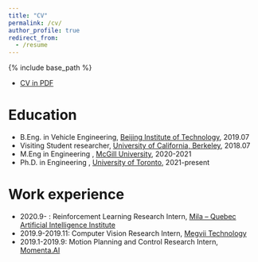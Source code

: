 ```yaml
---
title: "CV"
permalink: /cv/
author_profile: true
redirect_from:
  - /resume
---
```


{% include base_path %}

* [CV in PDF](https://github.com/SHITIANYU-hue/SHITIANYU-hue.github.io/blob/master/files/Tianyu_Shi_s_Resume.pdf)

Education
======
* B.Eng. in Vehicle Engineering, [Beijing Institute of Technology](http://me-english.bit.edu.cn/index.htm), 2019.07
* Visiting Student researcher, [University of California, Berkeley](https://path.berkeley.edu/home), 2018.07
* M.Eng in Engineering , [McGill University](https://www.mcgill.ca/civil/), 2020-2021
* Ph.D. in Engineering , [University of Toronto](https://uttri.utoronto.ca/), 2021-present

Work experience
======
* 2020.9- : Reinforcement Learning Research Intern, [Mila – Quebec Artificial Intelligence Institute](https://mila.quebec/en/mila/)
* 2019.9-2019.11: Computer Vision Research Intern, [Megvii Technology](https://megvii.com/en)
* 2019.1-2019.9: Motion Planning and Control Research Intern, [Momenta.AI](https://www.momenta.cn/en/)
